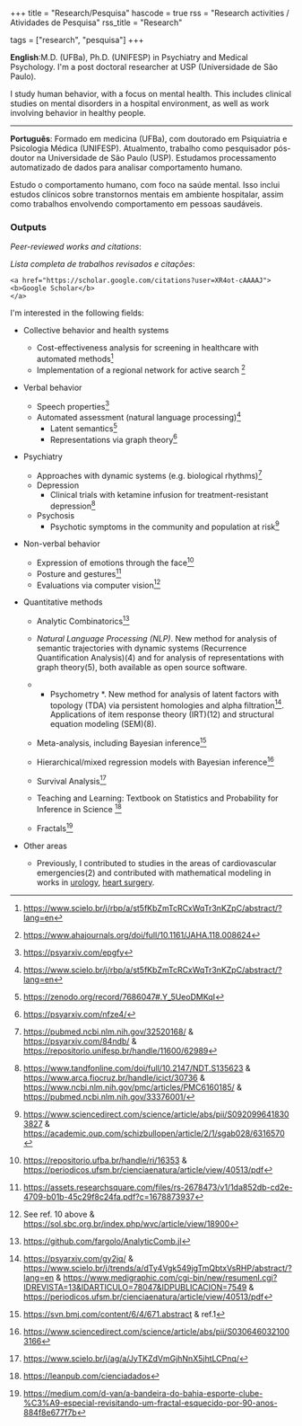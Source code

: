 +++
title = "Research/Pesquisa"
hascode = true
rss = "Research activities / Atividades de Pesquisa"
rss_title = "Research"

tags = ["research", "pesquisa"]
+++



**English**:M.D. (UFBa), Ph.D. (UNIFESP) in Psychiatry and Medical Psychology. I'm a post doctoral researcher at USP (Universidade de São Paulo).   

I study human behavior, with a focus on mental health. This includes clinical studies on mental disorders in a hospital environment, as well as work involving behavior in healthy people.  

---  

**Português**: Formado em medicina (UFBa), com doutorado em Psiquiatria e Psicologia Médica (UNIFESP). Atualmento, trabalho como pesquisador pós-doutor na Universidade de São Paulo (USP). Estudamos processamento automatizado de dados para analisar comportamento humano. 

Estudo o comportamento humano, com foco na saúde mental. Isso inclui estudos clínicos sobre transtornos mentais em ambiente hospitalar, assim como trabalhos envolvendo comportamento em pessoas saudáveis.
 

### Outputs 


*Peer-reviewed works and citations*:   

*Lista completa de trabalhos revisados e citações*:  

~~~  
<a href="https://scholar.google.com/citations?user=XR4ot-cAAAAJ">
<b>Google Scholar</b>
</a>
~~~  


I'm interested in the following fields:

* Collective behavior and health systems  
     * Cost-effectiveness analysis for screening in healthcare with automated methods[^1]  
     * Implementation of a regional network for active search [^2]  

* Verbal behavior  
     * Speech properties[^3]  
     * Automated assessment (natural language processing)[^1]  
         * Latent semantics[^4]  
         * Representations via graph theory[^5]  

* Psychiatry  
     * Approaches with dynamic systems (e.g. biological rhythms)[^6]  
     * Depression  
         * Clinical trials with ketamine infusion for treatment-resistant depression[^7]  
     * Psychosis  
         * Psychotic symptoms in the community and population at risk[^8]  

* Non-verbal behavior  
     * Expression of emotions through the face[^9]  
     * Posture and gestures[^10]  
     * Evaluations via computer vision[^11]  
    

* Quantitative methods  

     
     * Analytic Combinatorics[^18]
     * *Natural Language Processing (NLP)*. New method for analysis of semantic trajectories with dynamic systems (Recurrence Quantification Analysis)(4) and for analysis of representations with graph theory(5), both available as open source software.
     * * Psychometry *. New method for analysis of latent factors with topology (TDA) via persistent homologies and alpha filtration[^12]. Applications of item response theory (IRT)(12) and structural equation modeling (SEM)(8).  

     * Meta-analysis, including Bayesian inference[^13]  
     * Hierarchical/mixed regression models with Bayesian inference[^14]  
     * Survival Analysis[^15]  
     * Teaching and Learning: Textbook on Statistics and Probability for Inference in Science  [^16]
     * Fractals[^17]
     

  
* Other areas  
     * Previously, I contributed to studies in the areas of cardiovascular emergencies(2) and contributed with mathematical modeling in works in [urology](https://www.scielo.br/j/ibju/a/Y56pX8GsL3YFJnz4CXsFgx/?lang=en&format=html ), [heart surgery](https://www.scielo.br/j/ijcs/a/stQNHVC7RDv6ShJJXGbhCTJ/?format=html&lang=en).  



[^1]: https://www.scielo.br/j/rbp/a/st5fKbZmTcRCxWqTr3nKZpC/abstract/?lang=en  
[^2]: https://www.ahajournals.org/doi/full/10.1161/JAHA.118.008624  
[^3]: https://psyarxiv.com/epgfy  
[^4]: https://zenodo.org/record/7686047#.Y_5UeoDMKqI  
[^5]: https://psyarxiv.com/nfze4/  
[^6]: https://pubmed.ncbi.nlm.nih.gov/32520168/ & https://psyarxiv.com/84ndb/ & https://repositorio.unifesp.br/handle/11600/62989  
[^7]: https://www.tandfonline.com/doi/full/10.2147/NDT.S135623 & https://www.arca.fiocruz.br/handle/icict/30736 & https://www.ncbi.nlm.nih.gov/pmc/articles/PMC6160185/ & https://pubmed.ncbi.nlm.nih.gov/33376001/  
[^8]: https://www.sciencedirect.com/science/article/abs/pii/S0920996418303827 & https://academic.oup.com/schizbullopen/article/2/1/sgab028/6316570  
[^9]: https://repositorio.ufba.br/handle/ri/16353 &  https://periodicos.ufsm.br/cienciaenatura/article/view/40513/pdf  
[^10]: https://assets.researchsquare.com/files/rs-2678473/v1/1da852db-cd2e-4709-b01b-45c29f8c24fa.pdf?c=1678873937  
[^11]: See ref. 10 above & https://sol.sbc.org.br/index.php/wvc/article/view/18900  
[^12]: https://psyarxiv.com/gy2jq/ & https://www.scielo.br/j/trends/a/dTy4Vgk549jgTmQbtxVsRHP/abstract/?lang=en & https://www.medigraphic.com/cgi-bin/new/resumenI.cgi?IDREVISTA=13&IDARTICULO=78047&IDPUBLICACION=7549 & https://periodicos.ufsm.br/cienciaenatura/article/view/40513/pdf  
[^13]: https://svn.bmj.com/content/6/4/671.abstract & ref.1  
[^14]: https://www.sciencedirect.com/science/article/abs/pii/S0306460321003166  
[^15]: https://www.scielo.br/j/ag/a/JyTKZdVmGjhNnX5jhtLCPnq/  
[^16]: https://leanpub.com/cienciadados  
[^17]: https://medium.com/d-van/a-bandeira-do-bahia-esporte-clube-%C3%A9-especial-revisitando-um-fractal-esquecido-por-90-anos-884f8e677f7b
[^18]: https://github.com/fargolo/AnalyticComb.jl
